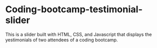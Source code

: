 # Coding-bootcamp-testimonial-slider
This is a slider built with HTML, CSS, and Javascript that displays the yestimonials of two attendees of a coding bootcamp.

